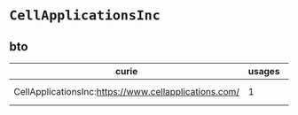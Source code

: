 # `CellApplicationsInc`

## bto

| curie                                                 |   usages | nodes                                                                                                           |
|-------------------------------------------------------|----------|-----------------------------------------------------------------------------------------------------------------|
| CellApplicationsInc:https://www.cellapplications.com/ |        1 | [http://purl.obolibrary.org/obo/BTO:0003599](https://bioregistry.io/http://purl.obolibrary.org/obo/BTO:0003599) |
